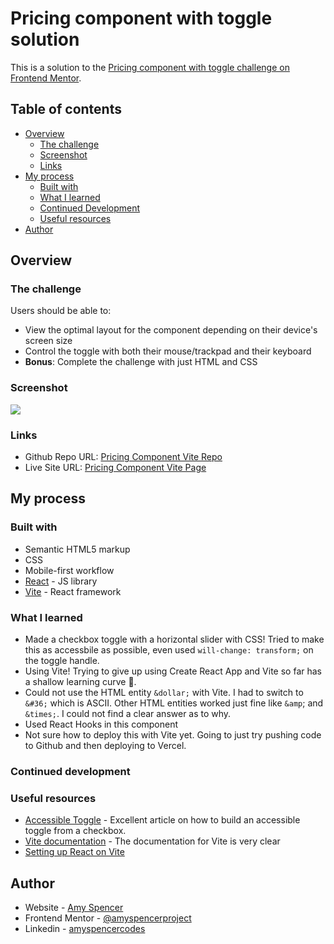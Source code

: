 # Pricing component with toggle solution

This is a solution to the [Pricing component with toggle challenge on Frontend Mentor](https://www.frontendmentor.io/challenges/pricing-component-with-toggle-8vPwRMIC).

## Table of contents

- [Overview](#overview)
  - [The challenge](#the-challenge)
  - [Screenshot](#screenshot)
  - [Links](#links)
- [My process](#my-process)
  - [Built with](#built-with)
  - [What I learned](#what-i-learned)
  - [Continued Development](#continued-development)
  - [Useful resources](#useful-resources)
- [Author](#author)

## Overview

### The challenge

Users should be able to:

- View the optimal layout for the component depending on their device's screen size
- Control the toggle with both their mouse/trackpad and their keyboard
- **Bonus**: Complete the challenge with just HTML and CSS

### Screenshot

![](./screenshot.jpg)

### Links

- Github Repo URL: [Pricing Component Vite Repo](https://github.com/amyspencerproject/pricing-component)
- Live Site URL: [Pricing Component Vite Page](https://amyspencerproject.github.io/pricing-component/)

## My process

### Built with

- Semantic HTML5 markup
- CSS
- Mobile-first workflow
- [React](https://reactjs.org/) - JS library
- [Vite](https://vitejs.dev/) - React framework

### What I learned

- Made a checkbox toggle with a horizontal slider with CSS! Tried to make this as accessbile as possible, even used `will-change: transform;` on the toggle handle.
- Using Vite! Trying to give up using Create React App and Vite so far has a shallow learning curve 🥳.
- Could not use the HTML entity `&dollar;` with Vite. I had to switch to `&#36;` which is ASCII. Other HTML entities worked just fine like `&amp`; and `&times;`. I could not find a clear answer as to why.
- Used React Hooks in this component
- Not sure how to deploy this with Vite yet. Going to just try pushing code to Github and then deploying to Vercel.

### Continued development

### Useful resources

- [Accessible Toggle](https://kittygiraudel.com/2021/04/05/an-accessible-toggle/) - Excellent article on how to build an accessible toggle from a checkbox.
- [Vite documentation](https://vitejs.dev/guide/) - The documentation for Vite is very clear
- [Setting up React on Vite ](https://www.makeuseof.com/set-up-react-app-with-vite/)

## Author

- Website - [Amy Spencer](https://spencerproject.com/)
- Frontend Mentor - [@amyspencerproject](https://www.frontendmentor.io/profile/amyspencerproject)
- Linkedin - [amyspencercodes](https://www.linkedin.com/in/amyspencercodes/)
